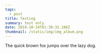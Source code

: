 ```yaml
---
tags:
  - post
title: Testing
summary: test only
date: 2019-10-24T01:39:32.186Z
thumbnail: /static/img/img_album.png
---
```

The quick brown fox jumps over the lazy dog.
